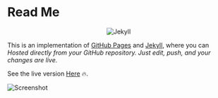 # Read Me

<p align="center">
	<img src="http://adifahmi.github.io/assets/img/octojekyll.png" alt="Jekyll"/>
</p>

This is an implementation of [GitHub Pages](https://pages.github.com) and [Jekyll](https://jekyllrb.com/), where you can _Hosted directly from your GitHub repository. Just edit, push, and your changes are live._

See the live version [Here](http://adifahmi.github.io) :fire:.

![Screenshot](https://st4ple.github.io/solid-jekyll/assets/img/browser.png)
